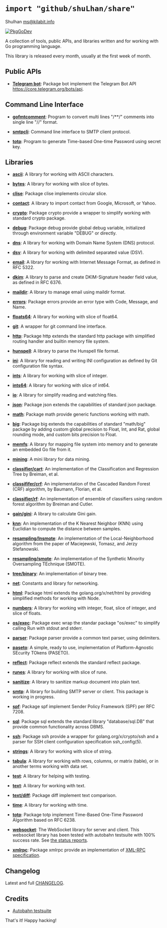 # `import "github/shuLhan/share"`
Shulhan <ms@kilabit.info>

[![PkgGoDev](https://pkg.go.dev/badge/github.com/shuLhan/share)](https://pkg.go.dev/github.com/shuLhan/share)

A collection of tools, public APIs, and libraries written and for working with
Go programming language.

This library is released every month, usually at the first week of month.

## Public APIs

* [**Telegram bot**](https://pkg.go.dev/github.com/shuLhan/share/api/telegram/bot):
  Package bot implement the Telegram Bot API https://core.telegram.org/bots/api.


## Command Line Interface

* [**gofmtcomment**](https://pkg.go.dev/github.com/shuLhan/share/cmd/gofmtcomment):
  Program to convert multi lines "/**/" comments into single line "//"
  format.

* [**smtpcli**](https://pkg.go.dev/github.com/shuLhan/share/cmd/smtpcli):
  Command line interface to SMTP client protocol.

* [**totp**](https://pkg.go.dev/github.com/shuLhan/share/cmd/totp):
  Program to generate Time-based One-time Password using secret key.

## Libraries

* [**ascii**](https://pkg.go.dev/github.com/shuLhan/share/lib/ascii): A
  library for working with ASCII characters.

* [**bytes**](https://pkg.go.dev/github.com/shuLhan/share/lib/bytes): A
  library for working with slice of bytes.

* [**clise**](https://pkg.go.dev/github.com/shuLhan/share/lib/clise): Package
  clise implements circular slice.

* [**contact**](https://pkg.go.dev/github.com/shuLhan/share/lib/contact): A
  library to import contact from Google, Microsoft, or Yahoo.

* [**crypto**](https://pkg.go.dev/github.com/shuLhan/share/lib/crypto):
  Package crypto provide a wrapper to simplify working with standard crypto
  package.

* [**debug**](https://pkg.go.dev/github.com/shuLhan/share/lib/debug): Package
  debug provide global debug variable, initialized through environment
  variable "DEBUG" or directly.

* [**dns**](https://pkg.go.dev/github.com/shuLhan/share/lib/dns): A library
  for working with Domain Name System (DNS) protocol.

* [**dsv**](https://pkg.go.dev/github.com/shuLhan/share/lib/dsv): A library
  for working with delimited separated value (DSV).

* [**email**](https://pkg.go.dev/github.com/shuLhan/share/lib/email): A
  library for working with Internet Message Format, as defined in RFC 5322.

 * [**dkim**](https://pkg.go.dev/github.com/shuLhan/share/lib/email/dkim):
   A library to parse and create DKIM-Signature header field value, as
   defined in RFC 6376.

 * [**maildir**](https://pkg.go.dev/github.com/shuLhan/share/lib/email/maildir):
   A library to manage email using maildir format.

* [**errors**](https://pkg.go.dev/github.com/shuLhan/share/lib/errors):
  Package errors provide an error type with Code, Message, and Name.

* [**floats64**](https://pkg.go.dev/github.com/shuLhan/share/lib/floats64): A
  library for working with slice of float64.

* [**git**](https://pkg.go.dev/github.com/shuLhan/share/lib/git): A wrapper
  for git command line interface.

* [**http**](https://pkg.go.dev/github.com/shuLhan/share/lib/http): Package
  http extends the standard http package with simplified routing handler and
  builtin memory file system.

* [**hunspell**](https://pkg.go.dev/github.com/shuLhan/share/lib/hunspell):
  A library to parse the Hunspell file format.

* [**ini**](https://pkg.go.dev/github.com/shuLhan/share/lib/ini): A library
  for reading and writing INI configuration as defined by Git configuration
  file syntax.

* [**ints**](https://pkg.go.dev/github.com/shuLhan/share/lib/ints): A library
  for working with slice of integer.

* [**ints64**](https://pkg.go.dev/github.com/shuLhan/share/lib/ints64): A
  library for working with slice of int64.

* [**io**](https://pkg.go.dev/github.com/shuLhan/share/lib/io): A library for
  simplify reading and watching files.

* [**json**](https://pkg.go.dev/github.com/shuLhan/share/lib/json): Package
  json extends the capabilities of standard json package.

* [**math**](https://pkg.go.dev/github.com/shuLhan/share/lib/math): Package
  math provide generic functions working with math.

 * [**big**](https://pkg.go.dev/github.com/shuLhan/share/lib/math/big):
   Package big extends the capabilities of standard "math/big" package by
   adding custom global precision to Float, Int, and Rat, global rounding
   mode, and custom bits precision to Float.

* [**memfs**](https://pkg.go.dev/github.com/shuLhan/share/lib/memfs): A
  library for mapping file system into memory and to generate an embedded Go
  file from it.

* [**mining**](https://pkg.go.dev/github.com/shuLhan/share/lib/mining): A
  mini library for data mining.

 * [**classifier/cart**](https://pkg.go.dev/github.com/shuLhan/share/lib/mining/classifier/cart):
  An implementation of the Classification and Regression Tree by
  Breiman, et al.

 * [**classififer/crf**](https://pkg.go.dev/github.com/shuLhan/share/lib/mining/classififer/crf):
  An implementation of the Cascaded Random Forest (CRF) algorithm, by
  Baumann, Florian, et al.

 * [**classifier/rf**](https://pkg.go.dev/github.com/shuLhan/share/lib/mining/classifier/rf):
  An implementation of ensemble of classifiers using random forest algorithm by
  Breiman and Cutler.

 * [**gain/gini**](https://pkg.go.dev/github.com/shuLhan/share/lib/gain/gini):
  A library to calculate Gini gain.

 * [**knn**](https://pkg.go.dev/github.com/shuLhan/share/lib/mining/knn):
  An implementation of the K Nearest Neighbor (KNN) using Euclidian to
  compute the distance between samples.

 * [**resampling/lnsmote**](https://pkg.go.dev/github.com/shuLhan/share/lib/mining/resampling/lnsmote):
  An implementation of the Local-Neighborhood algorithm from the paper of
  Maciejewski, Tomasz, and Jerzy Stefanowski.

 * [**resampling/smote**](https://pkg.go.dev/github.com/shuLhan/share/lib/mining/resampling/smote):
  An implementation of the Synthetic Minority Oversampling TEchnique
  (SMOTE).

 * [**tree/binary**](https://pkg.go.dev/github.com/shuLhan/share/lib/mining/tree/binary):
  An implementation of binary tree.

* [**net**](https://pkg.go.dev/github.com/shuLhan/share/lib/net): Constants
  and library for networking.

 * [**html**](https://pkg.go.dev/github.com/shuLhan/share/lib/net/html):
  Package html extends the golang.org/x/net/html by providing simplified
  methods for working with Node.

* [**numbers**](https://pkg.go.dev/github.com/shuLhan/share/lib/numbers): A
  library for working with integer, float, slice of integer, and slice of
  floats.

* [**os/exec**](https://pkg.go.dev/github.com/shuLhan/share/lib/os/exec):
  Package exec wrap the standar package "os/exec" to simplify calling Run
  with stdout and stderr.

* [**parser**](https://pkg.go.dev/github.com/shuLhan/share/lib/parser):
  Package parser provide a common text parser, using delimiters.

* [**paseto**](https://pkg.go.dev/github.com/shuLhan/share/lib/paseto): A
  simple, ready to use, implementation of Platform-Agnostic SEcurity TOkens
  (PASETO).

* [**reflect**](https://pkg.go.dev/github.com/shuLhan/share/lib/reflect):
  Package reflect extends the standard reflect package.

* [**runes**](https://pkg.go.dev/github.com/shuLhan/share/lib/runes): A
  library for working with slice of rune.

* [**sanitize**](https://pkg.go.dev/github.com/shuLhan/share/lib/sanitize): A
 library to sanitize markup document into plain text.

* [**smtp**](https://pkg.go.dev/github.com/shuLhan/share/lib/smtp): A library
 for building SMTP server or client. This package is working in progress.

* [**spf**](https://pkg.go.dev/github.com/shuLhan/share/lib/spf): Package spf
  implement Sender Policy Framework (SPF) per RFC 7208.

* [**sql**](https://pkg.go.dev/github.com/shuLhan/share/lib/sql): Package sql
  extends the standard library "database/sql.DB" that provide common
  functionality across DBMS.

* [**ssh**](https://pkg.go.dev/github.com/shuLhan/share/lib/ssh): Package ssh
  provide a wrapper for golang.org/x/crypto/ssh and a parser for SSH client
  configuration specification ssh_config(5).

* [**strings**](https://pkg.go.dev/github.com/shuLhan/share/lib/strings): A
  library for working with slice of string.

* [**tabula**](https://pkg.go.dev/github.com/shuLhan/share/lib/tabula): A
  library for working with rows, columns, or matrix (table), or in another
  terms working with data set.

* [**test**](https://pkg.go.dev/github.com/shuLhan/share/lib/test): A library
  for helping with testing.

* [**text**](https://pkg.go.dev/github.com/shuLhan/share/lib/text): A library
  for working with text.

 * [**text/diff**](https://pkg.go.dev/github.com/shuLhan/share/lib/text/diff):
  Package diff implement text comparison.

* [**time**](https://pkg.go.dev/github.com/shuLhan/share/lib/time): A library
  for working with time.

* [**totp**](https://pkg.go.dev/github.com/shuLhan/share/lib/totp): Package
  totp implement Time-Based One-Time Password Algorithm based on RFC 6238.

* [**websocket**](https://pkg.go.dev/github.com/shuLhan/share/lib/websocket):
  The WebSocket library for server and client. This websocket library has
  been tested with autobahn testsuite with 100% success rate.
  See [the status reports](https://github.com/shuLhan/share/blob/master/lib/websocket/AUTOBAHN.adoc).

* [**xmlrpc**](https://pkg.go.dev/github.com/shuLhan/share/lib/xmlrpc):
  Package xmlrpc provide an implementation of [XML-RPC specification](http://xmlrpc.com/spec.md).


## Changelog

Latest and full
[CHANGELOG](https://github.com/shuLhan/share/blob/master/CHANGELOG.adoc).


## Credits

* [Autobahn testsuite](https://github.com/crossbario/autobahn-testsuite)

That's it! Happy hacking!
